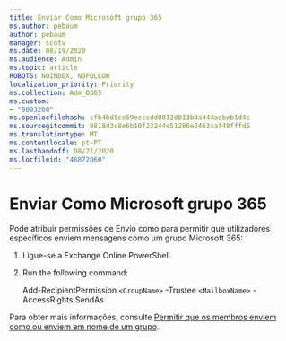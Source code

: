 ```yaml
---
title: Enviar Como Microsoft grupo 365
ms.author: pebaum
author: pebaum
manager: scotv
ms.date: 08/19/2020
ms.audience: Admin
ms.topic: article
ROBOTS: NOINDEX, NOFOLLOW
localization_priority: Priority
ms.collection: Adm_O365
ms.custom:
- "9003200"
ms.openlocfilehash: cfb4bd5ce59eeccdd0812d013b8a444aebeb1d4c
ms.sourcegitcommit: 9818d3c8e6b10f23244e51286e2463caf48fffd5
ms.translationtype: MT
ms.contentlocale: pt-PT
ms.lasthandoff: 08/21/2020
ms.locfileid: "46872060"
---
```

# <a name="send-as-microsoft-365-group"></a>Enviar Como Microsoft grupo 365

Pode atribuir permissões de Envio como para permitir que utilizadores específicos enviem mensagens como um grupo Microsoft 365:  

1. Ligue-se a Exchange Online PowerShell.  

2. Run the following command:  

    Add-RecipientPermission `<GroupName>` -Trustee `<MailboxName>` -AccessRights SendAs

Para obter mais informações, consulte [Permitir que os membros enviem como ou enviem em nome de um grupo](https://docs.microsoft.com/microsoft-365/admin/create-groups/allow-members-to-send-as-or-send-on-behalf-of-group?view=o365-worldwide).